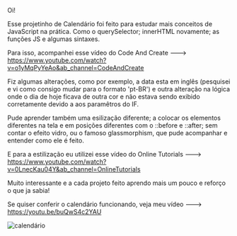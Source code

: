 Oi!

Esse projetinho de Calendário foi feito para estudar mais conceitos de JavaScript na prática. Como o querySelector; innerHTML novamente; as funções JS e algumas sintaxes.

Para isso, acompanhei esse vídeo do Code And Create ---> https://www.youtube.com/watch?v=o1yMqPyYeAo&ab_channel=CodeAndCreate

Fiz algumas alterações, como por exemplo, a data esta em inglês (pesquisei e vi como consigo mudar para o formato 'pt-BR') e outra alteração na lógica onde o dia de hoje ficava de outra cor e não estava sendo exibido corretamente devido a aos paramêtros do IF.

Pude aprender também uma esilização diferente;  a colocar os elementos diferentes na tela e em posições diferentes com o ::before e ::after; sem contar o efeito vidro, ou o famoso glassmorphism, que pude acompanhar e entender como ele é feito.

E para a estilização eu utilizei esse vídeo do Online Tutorials ---> https://www.youtube.com/watch?v=0LnecKau04Y&ab_channel=OnlineTutorials

Muito interessante e a cada projeto feito aprendo mais um pouco e reforço o que ja sabia!

Se quiser conferir o calendário funcionando, veja meu vídeo ---> https://youtu.be/buQwS4c2YAU



![calendário](https://user-images.githubusercontent.com/74380091/150446125-a0878edf-c638-4b80-8cab-fe0eb9d06e3e.png)







